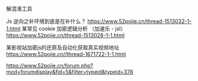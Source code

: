 解混淆工具

Js 逆向之补环境到底是在补什么？ https://www.52pojie.cn/thread-1513032-1-1.html
某常见 cookie 加密逻辑分析 （加速乐 - jsl） https://www.52pojie.cn/thread-1513028-1-1.html

某影视站加密js的还原及自动化获取真实视频地址 https://www.52pojie.cn//thread-1671722-1-1.html

https://www.52pojie.cn/forum.php?mod=forumdisplay&fid=5&filter=typeid&typeid=378
